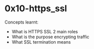 # 0x10-https_ssl

Concepts learnt:
- What is HTTPS SSL 2 main roles
- What is the purpose encrypting traffic
- What SSL termination means